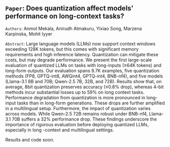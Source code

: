 ## `Paper`: Does quantization affect models’ performance on long-context tasks?

`Authors`: Anmol Mekala, Anirudh Atmakuru, Yixiao Song, Marzena Karpinska, Mohit Iyyer

`Abstract`: Large language models (LLMs) now support context windows exceeding 128K tokens, but this comes with significant memory requirements and high inference latency. Quantization can mitigate these costs, but may degrade performance. We present the first large-scale evaluation of quantized LLMs on tasks with long-inputs (≥64K tokens) and long-form outputs. Our evaluation spans 9.7K examples, five quantization methods (FP8, GPTQ-int8, AWQint4, GPTQ-int4, BNB-nf4), and five models (Llama-3.1 8B and 70B; Qwen-2.5 7B, 32B, and 72B). Results show that, on average, 8bit quantization preserves accuracy (≤0.8% drop), whereas 4-bit methods incur substantial losses up to 59% on long context tasks. Performance degradation from quantization is more pronounced in long-input tasks than in long-form generations. These drops are further amplified in a multilingual setup. Furthermore, the impact of quantization varies across models. While Qwen-2.5 72B remains robust under BNB-nf4, Llama-3.1 70B suffers a 32% performance drop. These findings underscore the importance of rigorous evaluation before deploying quantized LLMs, especially in long -context and multilingual settings.

Results and code soon.
